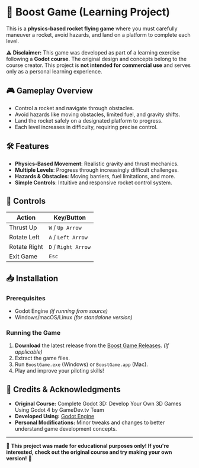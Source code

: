 # 🚀 Boost Game (Learning Project)

This is a **physics-based rocket flying game** where you must carefully maneuver a rocket, avoid hazards, and land on a platform to complete each level. 

⚠️ **Disclaimer:** This game was developed as part of a learning exercise following a **Godot course**. The original design and concepts belong to the course creator. This project is **not intended for commercial use** and serves only as a personal learning experience.

## 🎮 Gameplay Overview

- Control a rocket and navigate through obstacles.
- Avoid hazards like moving obstacles, limited fuel, and gravity shifts.
- Land the rocket safely on a designated platform to progress.
- Each level increases in difficulty, requiring precise control.

## 🛠️ Features

- **Physics-Based Movement**: Realistic gravity and thrust mechanics.
- **Multiple Levels**: Progress through increasingly difficult challenges.
- **Hazards & Obstacles**: Moving barriers, fuel limitations, and more.
- **Simple Controls**: Intuitive and responsive rocket control system.

## 🚀 Controls

| Action  | Key/Button |
|---------|-----------|
| Thrust Up | `W` / `Up Arrow` |
| Rotate Left | `A` / `Left Arrow` |
| Rotate Right | `D` / `Right Arrow` |
| Exit Game | `Esc` |

## 📥 Installation

### **Prerequisites**
- Godot Engine *(if running from source)*
- Windows/macOS/Linux *(for standalone version)*

### **Running the Game**
1. **Download** the latest release from the [Boost Game Releases](https://github.com/YourUsername/BoostGame/releases). *(If applicable)*
2. Extract the game files.
3. Run `BoostGame.exe` (Windows) or `BoostGame.app` (Mac).
4. Play and improve your piloting skills!

## 📜 Credits & Acknowledgments

- **Original Course:** Complete Godot 3D: Develop Your Own 3D Games Using Godot 4 by GameDev.tv Team
- **Developed Using:** [Godot Engine](https://godotengine.org/)
- **Personal Modifications:** Minor tweaks and changes to better understand game development concepts.

---

🚀 **This project was made for educational purposes only! If you're interested, check out the original course and try making your own version!** 🚀
